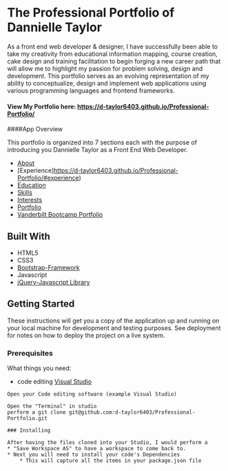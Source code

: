 # The Professional Portfolio of Dannielle Taylor

As a front end web developer & designer, I have successfully been able to take my creativity from educational information mapping, course creation, cake design and training facilitation to begin forging a new career path that will allow me to highlight my passion for problem solving, design and development. This portfolio serves as an evolving representation of my ability to  conceptualize, design and implement web applications using various programming languages and frontend frameworks. 

#### View My Portfolio here: https://d-taylor6403.github.io/Professional-Portfolio/  

####App Overview

This portfolio is organized into 7 sections each with the purpose of introducing you Dannielle Taylor as a Front End Web Developer.
 * [About](https://d-taylor6403.github.io/Professional-Portfolio/#about)
 * [Experience]https://d-taylor6403.github.io/Professional-Portfolio/#experience)
 * [Education](https://d-taylor6403.github.io/Professional-Portfolio/#education)
 * [Skills](https://d-taylor6403.github.io/Professional-Portfolio/#skills)
 * [Interests](https://d-taylor6403.github.io/Professional-Portfolio/#interests)
 * [Portfolio](https://d-taylor6403.github.io/Professional-Portfolio/#portfolio)
 * [Vanderbilt Bootcamp Portfolio](https://d-taylor6403.github.io/Professional-Portfolio/#bootcamp-portfolio)
 
 
## Built With
* HTML5
* CSS3
* [Bootstrap-Framework](http://getbootstrap.com/)
* Javascript
* [jQuery-Javascript Library](https://api.jquery.com/)

## Getting Started

These instructions will get you a copy of the application up and running on your local machine for development and testing purposes. See deployment for notes on how to deploy the project on a live system.

### Prerequisites

What things you need: 
* code editing [Visual Studio](https://visualstudio.microsoft.com/)

```
Open your Code editing software (example Visual Studio)

Open the "Terminal" in studio
perform a git clone git@github.com:d-taylor6403/Professional-Portfolio.git

### Installing

After having the files cloned into your Studio, I would perform a 
* "Save Workspace AS" to have a workspace to come back to.
* Next you will need to install your code's Dependencies
    * This will capture all the items in your package.json file

